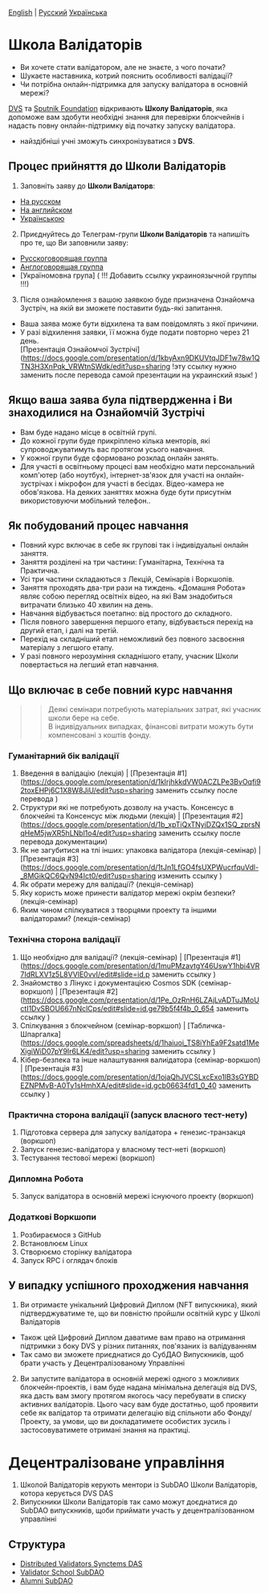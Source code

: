 [English](https://github.com/Distributed-Validators-Synctems/Validator-School/blob/main/README.md) | [Русский](https://github.com/Distributed-Validators-Synctems/Validator-School/blob/main/README_RUS.md) [Українська](https://github.com/Distributed-Validators-Synctems/Validator-School/blame/711a2d27318ce769c0ad61a6a6eaa57c05f1e14c/README_UA.md) <br />

# Школа Валідаторів

- Ви хочете стати валідатором, але не знаєте, з чого почати?
- Шукаєте наставника, котрий пояснить особливості валідації?
- Чи потрібна онлайн-підтримка для запуску валідатора в основній мережі?

[DVS](https://github.com/Distributed-Validators-Synctems/Self-Identity) та [Sputnik Foundation](https://github.com/Sputnik-Foundation/About-Sputnik-Foundation) відкривають **Школу Валідаторів**, яка допоможе вам здобути необхідні знання для перевірки блокчейнів і надасть повну онлайн-підтримку від початку запуску валідатора. <br />
- найздібніші учні зможуть синхронізуватися з **DVS**. <br />

## Процес прийняття до Школи Валідаторів

1. Заповніть заяву до **Школи Валідаторв**:
- [На русском](https://forms.gle/T3Zmn1iKmrqjFCKc7)
- [На английском](https://forms.gle/NYqUJbMXoUMB3hGGA)
- [Українською](https://forms.gle/HXBvkmbYePV9pbaf9)


2. Приєднуйтесь до Телеграм-групи **Школи Валідаторів** та напишіть про те, що Ви заповнили заяву:
- [Русскоговорящая группа](https://t.me/joinchat/GPwaOPPzQA04MzNi)
- [Англоговорящая группа](https://t.me/joinchat/hP6xVEGmwkU1NmVi)
- [Україномовна група] ( !!! Добавить ссылку украиноязычной группы !!!)


3. Після ознайомлення з вашою заявкою буде призначена Ознайомча Зустріч, на якій ви зможете поставити будь-які запитання. <br />
-  Ваша заява може бути відхилена та вам повідомлять з якої причини. <br />
- У разі відхилення заявки, її можна буде подати повторно через 21 день. <br /> 
[Презентація Ознайомчої Зустрічі](https://docs.google.com/presentation/d/1kbyAxn9DKUVtqJDF1w78w1QTN3H3XnPqk_VRWtnSWdk/edit?usp=sharing !эту ссылку нужно заменить после перевода самой презентации на украинский язык! ) <br /> 

## Якщо ваша заява була підтвердженна і Ви знаходилися на Ознайомчій Зустрічі

- Вам буде надано місце в освітній групі.
- До кожної групи буде прикріплено кілька менторів, які супроводжуватимуть вас протягом усього навчання.
- У кожної групи буде сформовано розклад онлайн занять.
- Для участі в освітньому процесі вам необхідно мати персональний комп'ютер (або ноутбук), інтернет-зв'язок для участі на онлайн-зустрічах і мікрофон для участі в бесідах. Відео-камера не обов'язкова. На деяких заняттях можна буде бути присутнім використовуючи мобільний телефон..

## Як побудований процес навчання

- Повний курс включає в себе як групові так і індивідуальні онлайн заняття.
- Заняття розділені на три частини: Гуманітарна, Технічна та Практична.
- Усі три частини складаються з Лекцій, Семінарів і Воркшопів.
- Заняття проходять два-три рази на тиждень. «Домашня Робота» являє собою перегляд освітніх відео, на які Вам знадобиться витрачати близько 40 хвилин на день. 
- Навчання відбувається поетапно: від простого до складного.
- Після повного завершення першого етапу, відбувається перехід на другий етап, і далі на третій.
- Перехід на складніший етап неможливий без повного засвоєння матеріалу з легшого етапу.
- У разі повного нерозуміння складнішого етапу, учасник Школи повертається на легший етап навчання.

## Що включає в себе повний курс навчання

>> Деякі семінари потребують матеріальних затрат, які учасник школи бере на себе. <br />
>> В індивідуальних випадках, фінансові витрати можуть бути компенсовані з коштів фонду. <br />

### Гуманітарний бік валідації

1. Введення в валідацію (лекція) | [Презентація #1](https://docs.google.com/presentation/d/1klrjhkkdVW0ACZLPe3BvOqfi92toxEHPj6C1X8W8JiU/edit?usp=sharing заменить ссылку после перевода )
2. Структури які не потребують дозволу на участь. Консенсус в блокчейні та Консенсус між людьми (лекція) | [Презентация #2](https://docs.google.com/presentation/d/1b_xpTiQxTNyiDZQx1SQ_zprsNqHeM5jwXR5hLNbl1o4/edit?usp=sharing заменить ссылку после перевода документации)
3. Як не загубитися на тлі інших: упаковка валідатора (лекція-семінар) | [Презентація #3](https://docs.google.com/presentation/d/1tJn1LfGO4fsUXPWucrfquVdl-_8MGikQC6QvN94Ict0/edit?usp=sharing   изменить ссылку  )
4. Як обрати мережу для валідації? (лекція-семінар)
5. Яку користь може принести валідатор мережі окрім безпеки? (лекція-семінар)
6. Яким чином спілкуватися з творцями проекту та іншими валідаторами? (лекція-семінар)

### Технічна сторона валідації

1. Що необхідно для валідації? (лекція-семінар) | [Презентація #1](https://docs.google.com/presentation/d/1muPMzavtgY46UswY1hbi4VR7IdRLXV1z5L8VVlE0vvI/edit#slide=id.p  заменить ссылку )
2. Знайомство з Лінукс і документацією Cosmos SDK (семінар-воркшоп) | [Презентація #2](https://docs.google.com/presentation/d/1Pe_OzRnH6LZAjLvADTuJMoUctI1DvSBOU667nNclCps/edit#slide=id.ge79b5f4f4b_0_654   заменить ссылку   )
3. Спілкування з блокчейном (семінар-воркшоп) | [Табличка-Шпаргалка](https://docs.google.com/spreadsheets/d/1haiuoi_TS8iYhEa9F2satd1MeXigiWiD07pY9Ir6LK4/edit?usp=sharing    заменить ссылку   )
4. Кібер-безпека та інше налаштування валиідатора (семінар-воркшоп) | [Презентація #3](https://docs.google.com/presentation/d/1ojaQhJVCSLxcExo1lB3sGYBDEZNPMvB-A0Ty1sHmhXA/edit#slide=id.gcb06634fd1_0_40   заменить ссылку    )

### Практична сторона валідації (запуск власного тест-нету)

1. Підготовка сервера для запуску валідатора + генезис-транзакця (воркшоп)
2. Запуск генезис-валідатора у власному тест-неті (воркшоп)
3. Тестування тестової мережі (воркшоп)

### Дипломна Робота

5. Запуск валідатора в основній мережі існуючого проекту (воркшоп)

### Додаткові Воркшопи 
1. Розбираємося з GitHub
2. Встановлюєм Linux
3. Створюємо сторінку валідатора
4. Запуск RPC і оглядач блоків
 
## У випадку успішного проходжения навчання

1. Ви отримаєте унікальний Цифровий Диплом (NFT випускника), який підтверджуватиме те, що ви повністю пройшли освітній курс у Школі Валідаторів 
- Також цей Цифровий Диплом даватиме вам право на отримання підтримки з боку DVS у різних питаннях, пов'язаних із валідуванням
- Так само ви зможете приєднатися до СубДАО Випускників, щоб брати участь у Децентралізованому Управлінні

2. Ви запустите валідатора в основній мережі одного з можливих блокчейн-проектів, і вам буде надана мінімальна делегація від DVS, яка дасть вам змогу протягом якогось часу перебувати в списку активних валідаторів. Цього часу вам буде достатньо, щоб проявити себе як валідатор та отримати делегацію від спільноти або Фонду/Проекту, за умови, що ви докладатимете особистих зусиль і застосовуватимете отримані знання на практиці. 

# Децентралізоване управління

1) Школой Валідаторів керують ментори із SubDAO Школи Валідаторів, котора керується DVS DAS
2) Випускники Школи Валідаторів так само можут доєднатися до SubDAO випускників, щоби приймати участь у децентралізованном управлінні

## Структура

- [Distributed Validators Synctems DAS](https://daodao.zone/dao/juno1h69ky4da8pzauxf0gft7ke9k52vgtp9tjv04527zcfel0272c3qs33sc3j)
- [Validator School SubDAO](https://daodao.zone/dao/juno1pn54yshdvzjj87qaux8ev33twm4nuhcwyf0uefhcdk77v2jdpc5sgw5wrk)
- [Alumni SubDAO](https://daodao.zone/dao/juno1ucawzudwafclwsvycsgmjnprujznd6ark4guq5hs7yp74ld4079s4h4z0q)

